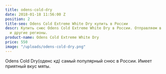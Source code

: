```yaml
---
title: odens-cold-dry
date: 2018-01-18 11:56:00 Z
position: 2
title-seo: Odens Cold Extreme White Dry купить в России
descr: Купить снюс Odens Cold Extreme White Dry в России. Отправляем в Москву, СПБ
  и другие регионы.
product-name: Odens Cold Extreme White Dry
price: 550
image: "/uploads/odens-cold-dry.png"
---
```


Odens Cold Dry(оденс кд) самый популярный снюс в России. Имеет приятный вкус мяты.